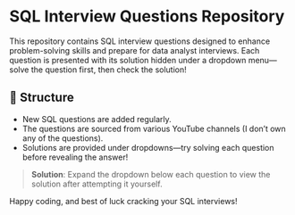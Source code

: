 # SQL Interview Questions Repository

This repository contains SQL interview questions designed to enhance problem-solving skills and prepare for data analyst interviews. Each question is presented with its solution hidden under a dropdown menu—solve the question first, then check the solution!

## 📌 Structure

- New SQL questions are added regularly.
- The questions are sourced from various YouTube channels (I don’t own any of the questions).
- Solutions are provided under dropdowns—try solving each question before revealing the answer!

> **Solution**: Expand the dropdown below each question to view the solution after attempting it yourself.

Happy coding, and best of luck cracking your SQL interviews!
